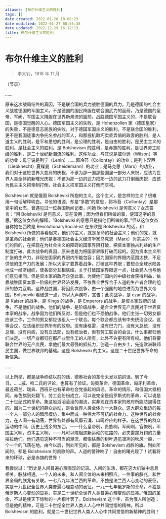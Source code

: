 ```yaml
---
aliases: [布尔什维主义的胜利]
tags: []
date created: 2022-01-26 18:08:23
date modified: 2022-01-27 00:55:38
date updated: 2022-12-29 16:12:13
title: 布尔什维主义的胜利
---
```


# 布尔什维主义的胜利

> 李大钊，1918 年 11 月

（节录）

……

原来这次战局结终的真因，不是联合国的兵力战胜德国的兵力，乃是德国的社会主义战胜德国的军国主义。不是德国的国民降服在联合国武力的面前，乃是德国的皇帝、军阀，军国主义降服在世界新潮流的面前。战胜德国军国主义的，不是联合国，是德国觉醒的人心。德国军国主义的失败，是 Hohenzollen 家（德国皇家）的失败，不是德意志民族的失败。对于德国军国主义的胜利，不是联合国的胜利，更不是我国徒事内争托名参战的军人，和那投机取巧卖乖弄俏的政客的胜利，是人道主义的胜利，是平和思想的胜利，是公理的胜利，是自由的胜利，是民主主义的胜利，是社会主义的胜利，是 Bolshevism 的胜利，是赤旗的胜利，是世界劳工阶级的胜利，是二十世纪新潮流的胜利。这件功业，与其说是威尔逊（Wilson）等的功业；毋宁说是列宁（Lenin）……郭冷苔（Collontay）的功业；是列卜涅西（Liebknecht）夏蝶曼（Scheidemann）的功业；是马克思（Marx）的功业，我们对于这桩世界大变局的庆祝，不该为那一国那些国里一部分人庆祝，应该为世界人类全体的新曙光庆祝；不该为那一边的武力把那一边的武力打倒而庆祝，应该为民主主义把帝制打倒，社会主义把军国主义打倒而庆祝。

Bolshevism 就是俄国 Bolsheviki 所抱的主义。这个主义，是怎样的主义？很难用一句话解释明白。寻他的语源，却是“多数”的意思，郭冷苔（Collontay）是那党中的女杰，曾遇见过一位英国新闻记者，问她 Bolsheviki 是何意义？女杰答言：“问 Bolsheviki 是何意义，实在没用；因为但看们所做的事，便知这字的意思。”据这位女杰的解释，“Bolsheviki 的意思只是指他们所做的事。”但从这位女杰自称她在西欧是 RevolutionarySocial-ist 在东欧是 Bolshevika 的话，和 Bolsheviki 所做的事看起来，他们的主义，就是革命的社会主义；他们的党，就是革命的社会党；他们是奉德国社会主义经济学家马克思（Marx）为宗主的；他们的目的，在把现在为社会主义的障碍的国家界限打破，把资本家独占利益的生产制度打破。此次战争的真因，原来也是为把国家界限打破而起的。因为资本主义所扩张的生产力，非现在国家的界限内所能包容；因为国家的界限内范围太狭，不足供他的生产力的发展；所以大家才要靠着战争，打破这种界限；要想合全球水陆各地成一经济组织，使各部分互相联结。关于打破国家界限这一点，社会党人也与他们意见相同。但是资本家的政府企望此事，为使他们国内的中级社会获得利益，依靠战胜国资本家一阶级的世界经济发展，不依靠全世界合于人道的生产者合理的组织的协力互助。这种战胜国，将因此次战争，由一个强国的地位进而为世界大帝国。Bolsheviki 看破这一点，所以大声疾呼，宣告；此次战争，是 czar 的战争，是 Kaiser 的战争，是 Kings 的战争，是 Emperors 的战争，是资本家政府的战争，不是他们的战争。他们的战争，是阶级战争，是合全世界无产庶民对于世界资本家的战争。战争固为他们所反对，但是他们也不恐怕战争。他们主张一切男女都应该工作，工作的男女都应该组入一个联合。每个联合都应该有中央统治会议。这等会议，应该组织世界所有的政府。没有康格雷，没有巴力门，没有大总统，没有总理，没有内阁，没有立法部，没有统治者，但有劳工联合的会议，什么事都归他们决定。一切产业都归在那产业里作工的人所有，此外不许更有所有权。他们将要联合世界的无产庶民，拿他们最大最强的抵抗力，创造一自由乡土，先造欧洲联邦民主国，做世界联邦的基础。这是 Bolsheviki 的主义。这是二十世纪世界革命的新信条。

……

以上所举，都是战争终结以前的话，德奥社会的革命未发以前的话。到了今日，……威、哈二氏的评论，也算有了验证。匈奥革命，德国革命，匈牙利革命，最近荷兰、瑞典、西班牙也有革命社会党奋起的风谣。革命的情形，和俄国大抵相同。赤色旗到处翻飞，劳工会纷纷成立，可以说完全是俄罗斯式的革命，可以说是二十世纪式的革命。象这般滔滔滚滚的潮流，实非现在资本家的政府所能防遏得住的。因为二十世纪的群众运动，是合世界人类全体为一大群众。这大群众里边的每一个人一部分人的暗示模仿，集中而成一种伟大不可抗的社会力。这种世界的社会力，在人间一有动荡，世界各处都有风靡云涌、山鸣谷应的样子。在这世界的群众运动的中间，历史上残余的东西，——什么皇帝咧，贵族咧，军阀咧，官僚咧，军国主义咧，资本主义咧，——凡可以障阻这新运动的进路的，必夹雷霆万钧的力量摧拉他们。他们遇见这种不可当的潮流，都像枯黄的树叶遇见凛冽的秋风一般，一个一个的飞落在地。由今以后，到处所见的，都是 Bolshevism 战胜的旗。到处所闻的，都是 Bolshevism 的凯歌的声。人道的警钟响了！自由的曙光现了！试看将来的环球，必是赤旗的世界！

我尝说过：“历史是人间普遍心理表现的记录。人间的生活，都在这大机轴中息息相关，脉脉相通。一个人的未来，和人间全体的未来相照应。一件事的朕兆，和世界全局的朕兆有关联。一七八九年法兰西的革命，不独是法兰西人心变动的表征，实是十九世纪全世界人类普遍心理变动的表征。一九一七年俄罗斯的革命，不独是俄罗斯人心变动的显兆，实是二十世纪全世界人类普遍心理变动的显兆。”俄国的革命，不过是使天下惊秋的一片桐叶罢了。Bolshevism 这个字，虽为俄人所创造；但是他的精神，可是二十世纪全世界人类人人心中共同觉悟的精神。所以 Bolshevism 的胜利，就是二十世纪世界人类人人心中共同觉悟的新精神的胜利！
